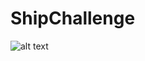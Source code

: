 # ShipChallenge


![alt text]([http://url/to/img.png](https://github.com/AnnPike/ShipChallenge/blob/main/LR_decay.png)https://github.com/AnnPike/ShipChallenge/blob/main/LR_decay.png)
